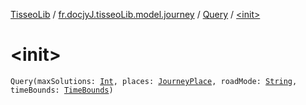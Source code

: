 [TisseoLib](../../index.md) / [fr.docjyJ.tisseoLib.model.journey](../index.md) / [Query](index.md) / [&lt;init&gt;](./-init-.md)

# &lt;init&gt;

`Query(maxSolutions: `[`Int`](https://kotlinlang.org/api/latest/jvm/stdlib/kotlin/-int/index.html)`, places: `[`JourneyPlace`](../-journey-place/index.md)`, roadMode: `[`String`](https://kotlinlang.org/api/latest/jvm/stdlib/kotlin/-string/index.html)`, timeBounds: `[`TimeBounds`](../-time-bounds/index.md)`)`